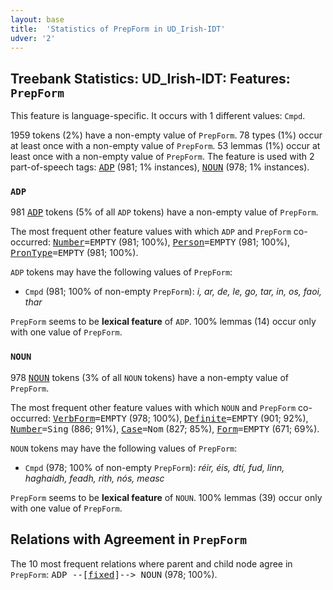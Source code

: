```yaml
---
layout: base
title:  'Statistics of PrepForm in UD_Irish-IDT'
udver: '2'
---
```


## Treebank Statistics: UD_Irish-IDT: Features: `PrepForm`

This feature is language-specific.
It occurs with 1 different values: `Cmpd`.

1959 tokens (2%) have a non-empty value of `PrepForm`.
78 types (1%) occur at least once with a non-empty value of `PrepForm`.
53 lemmas (1%) occur at least once with a non-empty value of `PrepForm`.
The feature is used with 2 part-of-speech tags: <tt><a href="ga_idt-pos-ADP.html">ADP</a></tt> (981; 1% instances), <tt><a href="ga_idt-pos-NOUN.html">NOUN</a></tt> (978; 1% instances).

### `ADP`

981 <tt><a href="ga_idt-pos-ADP.html">ADP</a></tt> tokens (5% of all `ADP` tokens) have a non-empty value of `PrepForm`.

The most frequent other feature values with which `ADP` and `PrepForm` co-occurred: <tt><a href="ga_idt-feat-Number.html">Number</a></tt><tt>=EMPTY</tt> (981; 100%), <tt><a href="ga_idt-feat-Person.html">Person</a></tt><tt>=EMPTY</tt> (981; 100%), <tt><a href="ga_idt-feat-PronType.html">PronType</a></tt><tt>=EMPTY</tt> (981; 100%).

`ADP` tokens may have the following values of `PrepForm`:

* `Cmpd` (981; 100% of non-empty `PrepForm`): <em>i, ar, de, le, go, tar, in, os, faoi, thar</em>

`PrepForm` seems to be **lexical feature** of `ADP`. 100% lemmas (14) occur only with one value of `PrepForm`.

### `NOUN`

978 <tt><a href="ga_idt-pos-NOUN.html">NOUN</a></tt> tokens (3% of all `NOUN` tokens) have a non-empty value of `PrepForm`.

The most frequent other feature values with which `NOUN` and `PrepForm` co-occurred: <tt><a href="ga_idt-feat-VerbForm.html">VerbForm</a></tt><tt>=EMPTY</tt> (978; 100%), <tt><a href="ga_idt-feat-Definite.html">Definite</a></tt><tt>=EMPTY</tt> (901; 92%), <tt><a href="ga_idt-feat-Number.html">Number</a></tt><tt>=Sing</tt> (886; 91%), <tt><a href="ga_idt-feat-Case.html">Case</a></tt><tt>=Nom</tt> (827; 85%), <tt><a href="ga_idt-feat-Form.html">Form</a></tt><tt>=EMPTY</tt> (671; 69%).

`NOUN` tokens may have the following values of `PrepForm`:

* `Cmpd` (978; 100% of non-empty `PrepForm`): <em>réir, éis, dtí, fud, linn, haghaidh, feadh, rith, nós, measc</em>

`PrepForm` seems to be **lexical feature** of `NOUN`. 100% lemmas (39) occur only with one value of `PrepForm`.

## Relations with Agreement in `PrepForm`

The 10 most frequent relations where parent and child node agree in `PrepForm`:
<tt>ADP --[<tt><a href="ga_idt-dep-fixed.html">fixed</a></tt>]--> NOUN</tt> (978; 100%).

